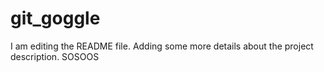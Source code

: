 # git_goggle

I am editing the README file. Adding some more details about the project description.
SOSOOS

